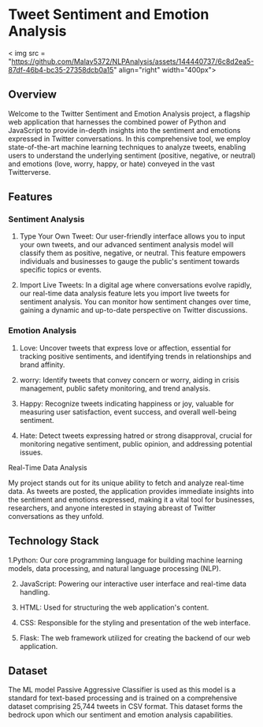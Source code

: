 # Tweet Sentiment and Emotion Analysis

< img src = "https://github.com/Malav5372/NLPAnalysis/assets/144440737/6c8d2ea5-87df-46b4-bc35-27358dcb0a15" align="right" width="400px">


## Overview
Welcome to the Twitter Sentiment and Emotion Analysis project, a flagship web application that harnesses the combined power of Python and JavaScript to provide in-depth insights into the sentiment and emotions expressed in Twitter conversations. In this comprehensive tool, we employ state-of-the-art machine learning techniques to analyze tweets, enabling users to understand the underlying sentiment (positive, negative, or neutral) and emotions (love, worry, happy, or hate) conveyed in the vast Twitterverse.

## Features

### Sentiment Analysis

1. Type Your Own Tweet: Our user-friendly interface allows you to input your own tweets, and our advanced sentiment analysis model will classify them as positive, negative, or neutral. This feature empowers individuals and businesses to gauge the public's sentiment towards specific topics or events.

2. Import Live Tweets: In a digital age where conversations evolve rapidly, our real-time data analysis feature lets you import live tweets for sentiment analysis. You can monitor how sentiment changes over time, gaining a dynamic and up-to-date perspective on Twitter discussions.

### Emotion Analysis

1. Love: Uncover tweets that express love or affection, essential for tracking positive sentiments, and identifying trends in relationships and brand affinity.

2. worry: Identify tweets that convey concern or worry, aiding in crisis management, public safety monitoring, and trend analysis.

3. Happy: Recognize tweets indicating happiness or joy, valuable for measuring user satisfaction, event success, and overall well-being sentiment.

4. Hate: Detect tweets expressing hatred or strong disapproval, crucial for monitoring negative sentiment, public opinion, and addressing potential issues.

Real-Time Data Analysis

My project stands out for its unique ability to fetch and analyze real-time data. As tweets are posted, the application provides immediate insights into the sentiment and emotions expressed, making it a vital tool for businesses, researchers, and anyone interested in staying abreast of Twitter conversations as they unfold.

## Technology Stack

1.Python: Our core programming language for building machine learning models, data processing, and natural language processing (NLP).

2. JavaScript: Powering our interactive user interface and real-time data handling.

3. HTML: Used for structuring the web application's content.

4. CSS: Responsible for the styling and presentation of the web interface.

5. Flask: The web framework utilized for creating the backend of our web application.

## Dataset
The ML model Passive Aggressive Classifier is used as this model is a standard for text-based processing and is trained on a comprehensive dataset comprising 25,744 tweets in CSV format. This dataset forms the bedrock upon which our sentiment and emotion analysis capabilities.
